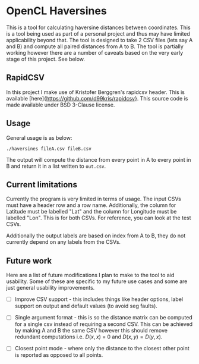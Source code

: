 # OpenCL Haversines

This is a tool for calculating haversine distances between coordinates. This is a tool being used as part of a personal project and thus may have limited applicability beyond that. The tool is designed to take 2 CSV files (lets say A and B) and compute all paired distances from A to B. The tool is partially working however there are a number of caveats based on the very early stage of this project. See below.

## RapidCSV

In this project I make use of Kristofer Berggren's rapidcsv header. This is available [here]{https://github.com/d99kris/rapidcsv}. This source code is made available under BSD 3-Clause license.


## Usage

General usage is as below:

```./haversines fileA.csv fileB.csv```

The output will compute the distance from every point in A to every point in B and return it in a list written to `out.csv`.

## Current limitations

Currently the program is very limited in terms of usage. The input CSVs must have a header row and a row name. Additionally, the column for Latitude must be labelled "Lat" and the column for Longitude must be labelled "Lon". This is for both CSVs. For reference, you can look at the test CSVs.

Additionally the output labels are based on index from A to B, they do not currently depend on any labels from the CSVs.

## Future work

Here are a list of future modifications I plan to make to the tool to aid usability. Some of these are specific to my future use cases and some are just general usability improvements.

 - [ ] Improve CSV support - this includes things like header options, label support on output and default values (to avoid seg faults).
 - [ ] Single argument format - this is so the distance matrix can be computed for a single csv instead of requiring a second CSV. This can be achieved by making A and B the same CSV however this should remove redundant computations i.e. $D(x,x)$ = 0 and $D(x,y)=D(y,x)$.
 - [ ] Closest point mode - where only the distance to the closest other point is reported as opposed to all points.



